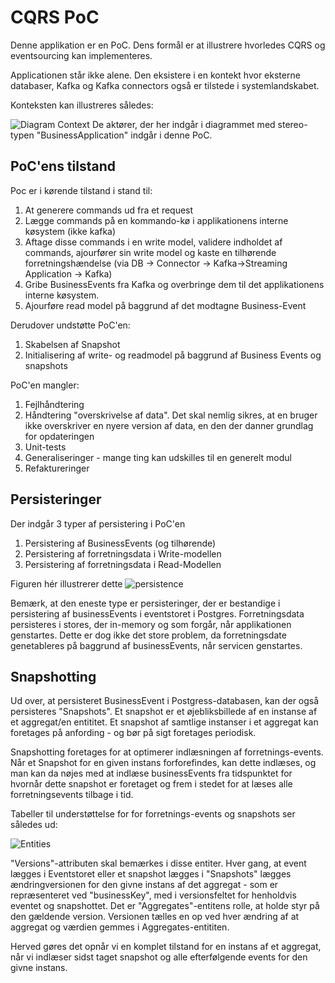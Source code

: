 # CQRS PoC
Denne applikation er en PoC. 
Dens formål er at illustrere hvorledes CQRS og eventsourcing kan implementeres.

Applicationen står ikke alene. Den eksistere i en kontekt hvor eksterne databaser, Kafka og Kafka connectors også er tilstede i systemlandskabet.

Konteksten kan illustreres således:

![Diagram Context](http://www.plantuml.com/plantuml/png/dPBDhjem48NtVWgBJLSfKfSHGXJeecgHsbAfwy4Pg8L_Wd-ewDFNZi4nxbtatbryvZiJU-Qih0FZl1JatM_dUjlEvxq05PNtJCkvnOj7nR3fE9mCI4B0EwsyFA0Xv5lmSiRxOA0NVqDpes3fxBkFNplTePZHnOAklUKAhVtOzu8pS5mhkbm-kRboQ1I8mV_vSTW54vouEarjyyTmX_77gL59_egbvbMN4fg1sAu7vz3lQnAc-gq3XtkdJNBluv4EvzaJnxHIo88-O5iyu5_k9Tqyv6VwOFGP4_e5ZcUWwoXKa3EWx54RUITPnpvykg9oFyT2V4Rgi7S6GLeAurkgfnXa7Aze_Xkh75Q46PWw6uFGlRoe7w7ofZr5uzGraNjScsMENXi6BYMeZZoKMCs9AkgZLXDX0Fnugu0oHYtrVGSEopXM-9YQDjz-M1qfyjG4CCSct6oxIKZMGgUKbBAQX6Wk0zBc-YWcAF7ZDUekUUiralG4vG7NK3dc78SQoeL0bOlEWnpZGbQeEY_5Fm00)
De aktører, der her indgår i diagrammet med stereo-typen "BusinessApplication" indgår i denne PoC.

## PoC'ens tilstand
Poc er i kørende tilstand i stand til:
1. At generere commands ud fra et request
2. Lægge commands på en kommando-kø i applikationens interne køsystem (ikke kafka)
3. Aftage disse commands i en write model, validere indholdet af commands, ajourfører sin write model og kaste en tilhørende forretningshændelse (via DB -> Connector -> Kafka->Streaming Application -> Kafka)
4. Gribe BusinessEvents fra Kafka og overbringe dem til det applikationens interne køsystem.
5. Ajourføre read model på baggrund af det modtagne Business-Event

Derudover undstøtte PoC'en:
1. Skabelsen af Snapshot
2. Initialisering af write- og readmodel på baggrund af Business Events og snapshots


PoC'en mangler:
1. Fejlhåndtering
2. Håndtering "overskrivelse af data". Det skal nemlig sikres, at en bruger ikke overskriver en nyere version af data, en den der danner grundlag for opdateringen
3. Unit-tests
4. Generaliseringer - mange ting kan udskilles til en generelt modul
5. Refaktureringer

## Persisteringer
Der indgår 3 typer af persistering i PoC'en
1. Persistering af BusinessEvents (og tilhørende)
2. Persistering af forretningsdata i Write-modellen
3. Persistering af forretningsdata i Read-Modellen

Figuren hér illustrerer dette
![persistence](http://www.plantuml.com/plantuml/png/ROzDIyD048Rl-HL3BkeXBUJOW-0N1A5GHF0W7gR9D5tDpgoxau18_xkJrfRMUbZOtNdUTv-zMAk6D9jEGuUilUycjVYfhI1Ch4NZi8teiomBM7zWIv3VXD2v6jK9v_2T0Ro-HAS4SsceUuEYk8Q596qZ9PZ1RPySKqhmC5XV-XT_nm6FqNjK7C4dmkQOgyePB2YcGBMwWK3uJsPZderjbfXCT6ynMcwE1rLvTlLe2iKS0rmwBZnvYLzNEM3QkMrX5hDUYgfuaDLsO9BFQzenOpZV5-RWBDed1OJaVEW87CEk5onLOLfx2zJ2YeuTjw1MTF8RYFJPkqWDgC20dRDoikoTU8_Sf4b6tC1eTUPMbRzcLGc7FveHygc67KAKUdnnZnrAVm00)

Bemærk, at den eneste type er persisteringer, der er bestandige i persistering af businessEvents i eventstoret i Postgres.
Forretningsdata persisteres i stores, der in-memory og som forgår, når applikationen genstartes.
Dette er dog ikke det store problem, da forretningsdate genetableres på baggrund af businessEvents, når servicen genstartes.

## Snapshotting
Ud over, at persisteret BusinessEvent i Postgress-databasen, kan der også persisteres "Snapshots".
Et snapshot er et øjebliksbillede af en instanse af et aggregat/en entititet. Et snapshot af samtlige 
instanser i et aggregat kan foretages på anfording - og bør på sigt foretages periodisk.

Snapshotting foretages for at optimerer indlæsningen af forretnings-events.
Når et Snapshot for en given instans forforefindes, kan dette indlæses, og man kan da nøjes med at indlæse 
businessEvents fra tidspunktet for hvornår dette snapshot er foretaget og frem i stedet for at læses alle forretningsevents 
tilbage i tid.

Tabeller til understøttelse for for forretnings-events og snapshots ser således ud:

![Entities](http://www.plantuml.com/plantuml/png/fO-n2i8m48RtF4Ks9-rk9w4EdKjdEPCZ3RP9p5qBHNntGrk7egBWBU7_o1tVlscO0-spBBJWkE_QdV9TfbeWsceB9a8dn1HbvI1GuvdaJSWqTLqMqkfy2XL7wupaCU0Ad7ko3eakEAuuAFPn9grFUS18rhkP5C0eLSJqw1FmQb43GoxkYzF1c8Wc_QCtJg-7lqZDzi_Rnm4TKzB4ptr_gBUGYDSUYKlzJsdn0000)

"Versions"-attributen skal bemærkes i disse entiter.
Hver gang, at event lægges i Eventstoret eller et snapshot lægges i "Snapshots" lægges ændringversionen for den givne instans af det aggregat - som er repræsenteret ved "businessKey", med i versionsfeltet for henholdvis eventet og snapshottet.
Det er "Aggregates"-entitens rolle, at holde styr på den gældende version. Versionen tælles en op ved hver ændring af at aggregat og værdien gemmes i Aggregates-entititen.

Herved gøres det opnår vi en komplet tilstand for en instans af et aggregat, når vi indlæser sidst taget snapshot og alle efterfølgende events for den givne instans.
